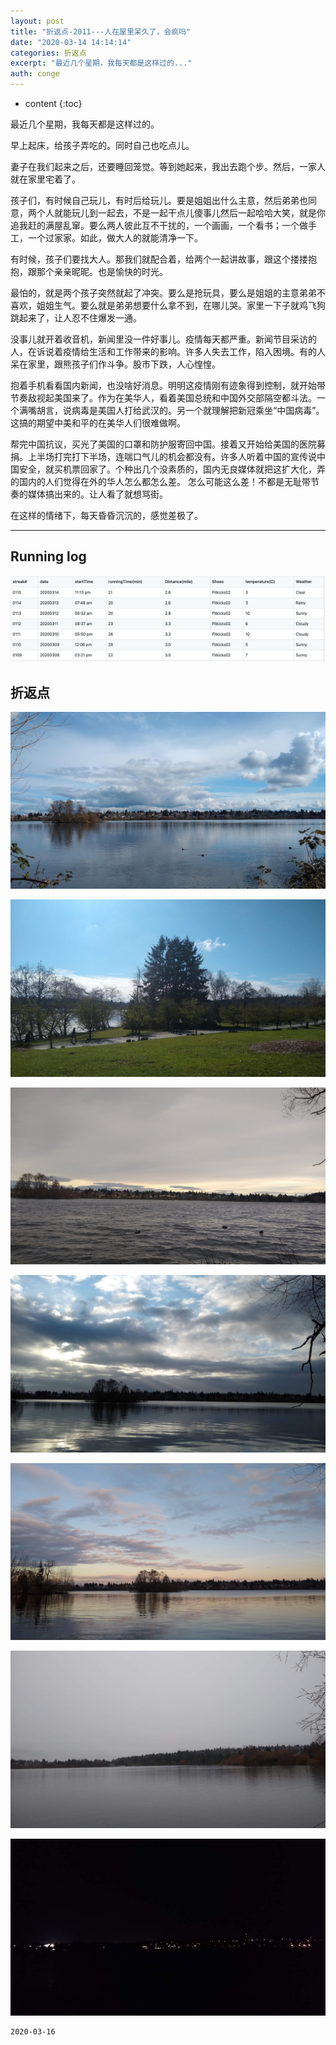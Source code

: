 ```yaml
---
layout: post
title: "折返点-2011---人在屋里呆久了，会疯吗"
date: "2020-03-14 14:14:14"
categories: 折返点
excerpt: "最近几个星期，我每天都是这样过的..."
auth: conge
---
```

* content
{:toc}

最近几个星期，我每天都是这样过的。

早上起床，给孩子弄吃的。同时自己也吃点儿。

妻子在我们起来之后，还要睡回笼觉。等到她起来，我出去跑个步。然后，一家人就在家里宅着了。

孩子们，有时候自己玩儿，有时后给玩儿。要是姐姐出什么主意，然后弟弟也同意，两个人就能玩儿到一起去，不是一起干点儿傻事儿然后一起哈哈大笑，就是你追我赶的满屋乱窜。要么两人彼此互不干扰的，一个画画，一个看书；一个做手工，一个过家家。如此，做大人的就能清净一下。

有时候，孩子们要找大人。那我们就配合着，给两个一起讲故事，跟这个搂搂抱抱，跟那个亲亲昵昵。也是愉快的时光。

最怕的，就是两个孩子突然就起了冲突。要么是抢玩具，要么是姐姐的主意弟弟不喜欢，姐姐生气。要么就是弟弟想要什么拿不到，在哪儿哭。家里一下子就鸡飞狗跳起来了，让人忍不住爆发一通。

没事儿就开着收音机，新闻里没一件好事儿。疫情每天都严重。新闻节目采访的人，在诉说着疫情给生活和工作带来的影响。许多人失去工作，陷入困境。有的人呆在家里，跟熊孩子们作斗争。股市下跌，人心惶惶。

抱着手机看看国内新闻，也没啥好消息。明明这疫情刚有迹象得到控制，就开始带节奏敌视起美国来了。作为在美华人，看着美国总统和中国外交部隔空都斗法。一个满嘴胡言，说病毒是美国人打给武汉的。另一个就理解把新冠乘坐“中国病毒”。这搞的期望中美和平的在美华人们很难做啊。

帮完中国抗议，买光了美国的口罩和防护服寄回中国。接着又开始给美国的医院募捐。上半场打完打下半场，连喘口气儿的机会都没有。许多人听着中国的宣传说中国安全，就买机票回家了。个种出几个没素质的，国内无良媒体就把这扩大化，弄的国内的人们觉得在外的华人怎么都怎么差。 怎么可能这么差！不都是无耻带节奏的媒体搞出来的。让人看了就想骂街。

在这样的情绪下，每天昏昏沉沉的，感觉差极了。

----

## Running log
![Running log week 11, 2020](/assets/images/折返点/118382-b378332bee45d2d2.png)

## 折返点

![20200308.jpg](/assets/images/折返点/118382-00dafc3a01390297.jpg)

![20200309.jpg](/assets/images/折返点/118382-02ddc4d6020e7caf.jpg)

![20200310.jpg](/assets/images/折返点/118382-3fc3498617c4c23a.jpg)

![20200311.jpg](/assets/images/折返点/118382-84162368ccd4e5d4.jpg)

![20200312.jpg](/assets/images/折返点/118382-660f460311a9e3c4.jpg)

![20200313.jpg](/assets/images/折返点/118382-b4bc3b1d0f4b1fdb.jpg)

![20200314.jpg](/assets/images/折返点/118382-9bbb2deafb3acc54.jpg)


```
2020-03-16
```
